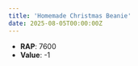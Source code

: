 ```yaml
---
title: 'Homemade Christmas Beanie'
date: 2025-08-05T00:00:00Z
---
```

- **RAP**: 7600
- **Value**: -1
